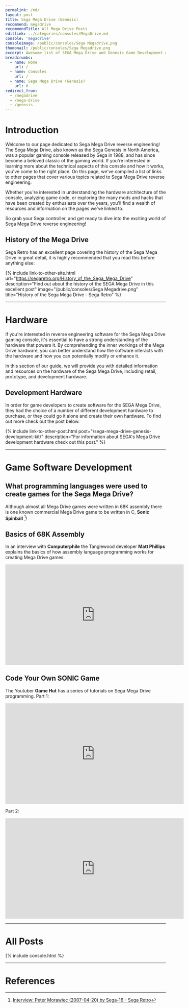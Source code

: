 ```yaml
---
permalink: /md/
layout: post
title: Sega Mega Drive (Genesis)
recommend: megadrive
recommendTitle: All Mega Drive Posts
editlink: ../categories/consoles/MegaDrive.md
console: 'megadrive'
consoleimage: /public/consoles/Sega Megadrive.png
thumbnail: /public/consoles/Sega Megadrive.png
excerpt: Awesome list of SEGA Mega Drive and Genesis Game Development and Reverse Engineering information
breadcrumbs:
  - name: Home
    url: /
  - name: Consoles
    url: /
  - name: Sega Mega Drive (Genesis)
    url: #
redirect_from:
  - /megadrive
  - /mega-drive
  - /genesis
---
```


# Introduction
Welcome to our page dedicated to Sega Mega Drive reverse engineering! The Sega Mega Drive, also known as the Sega Genesis in North America, was a popular gaming console released by Sega in 1988, and has since become a beloved classic of the gaming world. If you're interested in learning more about the technical aspects of this console and how it works, you've come to the right place. On this page, we've compiled a list of links to other pages that cover various topics related to Sega Mega Drive reverse engineering. 

Whether you're interested in understanding the hardware architecture of the console, analyzing game code, or exploring the many mods and hacks that have been created by enthusiasts over the years, you'll find a wealth of resources and information on the pages we've linked to. 

So grab your Sega controller, and get ready to dive into the exciting world of Sega Mega Drive reverse engineering!

## History of the Mega Drive
Sega Retro has an excellent page covering the history of the Sega Mega Drive in great detail, it is highly recommended that you read this before anything else:

{% include link-to-other-site.html url="https://segaretro.org/History_of_the_Sega_Mega_Drive" description="Find out about the history of the SEGA Mega Drive in this excellent post" image="/public/consoles/Sega Megadrive.png" title="History of the Sega Mega Drive - Sega Retro"  %}

---

# Hardware
If you're interested in reverse engineering software for the Sega Mega Drive gaming console, it's essential to have a strong understanding of the hardware that powers it. By comprehending the inner workings of the Mega Drive hardware, you can better understand how the software interacts with the hardware and how you can potentially modify or enhance it.

In this section of our guide, we will provide you with detailed information and resources on the hardware of the Sega Mega Drive, including retail, prototype, and development hardware.

## Development Hardware
In order for game developers to create software for the SEGA Mega Drive, they had the choice of a number of different development hardware to purchase, or they could go it alone and create their own hardware. To find out more check out the post below.

{% include link-to-other-post.html post="/sega-mega-drive-genesis-development-kit/" description="For information about SEGA's Mega Drive development hardware check out this post." %}

---
# Game Software Development

## What programming languages were used to create games for the Sega Mega Drive?
Although almost all Mega Drive games were written in 68K assembly there is one known commercial Mega Drive game to be written in C, **Sonic Spinball** [^1]!

## Basics of 68K Assembly
In an interview with **Computerphile** the Tanglewood developer **Matt Phillips** explains the basics of how assembly language programming works for creating Mega Drive games:
<iframe width="560" height="315" src="https://www.youtube.com/embed/Kalmryn9_sE?si=3GarbB4oJDhYoxLY" title="YouTube video player" frameborder="0" allow="accelerometer; autoplay; clipboard-write; encrypted-media; gyroscope; picture-in-picture; web-share" referrerpolicy="strict-origin-when-cross-origin" allowfullscreen></iframe>

## Code Your Own SONIC Game
The Youtuber **Game Hut** has a series of tutorials on Sega Mega Drive programming.
Part 1:
<iframe width="560" height="315" src="https://www.youtube.com/embed/PSYhSmXBgIw" title="YouTube video player" frameborder="0" allow="accelerometer; autoplay; clipboard-write; encrypted-media; gyroscope; picture-in-picture; web-share" allowfullscreen></iframe>

Part 2:
<iframe width="560" height="315" src="https://www.youtube.com/embed/tdjVfl_YWd8" title="YouTube video player" frameborder="0" allow="accelerometer; autoplay; clipboard-write; encrypted-media; gyroscope; picture-in-picture; web-share" allowfullscreen></iframe>

---
# All Posts
<div>

{% include console.html %}
</div>

---
# References
[^1]: [Interview: Peter Morawiec (2007-04-20) by Sega-16 - Sega Retro](https://segaretro.org/Interview:_Peter_Morawiec_(2007-04-20)_by_Sega-16?rdfrom=https%3A%2F%2Finfo.sonicretro.org%2Findex.php%3Ftitle%3DInterview%3A_Peter_Morawiec_%282007-04-20%29_by_Sega-16%26redirect%3Dno)
